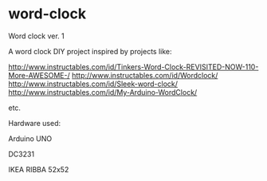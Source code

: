 # word-clock

Word clock ver. 1

A word clock DIY project inspired by projects like:

http://www.instructables.com/id/Tinkers-Word-Clock-REVISITED-NOW-110-More-AWESOME-/
http://www.instructables.com/id/Wordclock/
http://www.instructables.com/id/Sleek-word-clock/
http://www.instructables.com/id/My-Arduino-WordClock/

etc.

Hardware used:

Arduino UNO 

DC3231 

IKEA RIBBA 52x52
